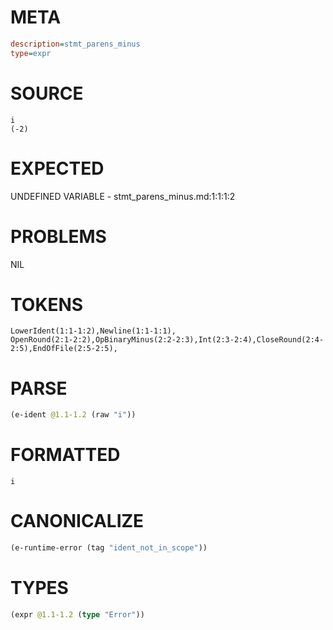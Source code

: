 # META
~~~ini
description=stmt_parens_minus
type=expr
~~~
# SOURCE
~~~roc
i
(-2)
~~~
# EXPECTED
UNDEFINED VARIABLE - stmt_parens_minus.md:1:1:1:2
# PROBLEMS
NIL
# TOKENS
~~~zig
LowerIdent(1:1-1:2),Newline(1:1-1:1),
OpenRound(2:1-2:2),OpBinaryMinus(2:2-2:3),Int(2:3-2:4),CloseRound(2:4-2:5),EndOfFile(2:5-2:5),
~~~
# PARSE
~~~clojure
(e-ident @1.1-1.2 (raw "i"))
~~~
# FORMATTED
~~~roc
i
~~~
# CANONICALIZE
~~~clojure
(e-runtime-error (tag "ident_not_in_scope"))
~~~
# TYPES
~~~clojure
(expr @1.1-1.2 (type "Error"))
~~~
